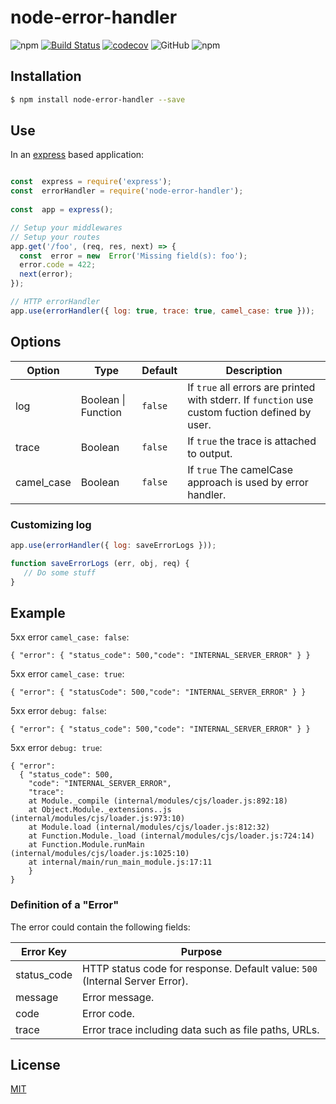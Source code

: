 # node-error-handler


![npm](https://img.shields.io/npm/v/node-error-handler)
[![Build Status](https://travis-ci.org/leonardofurnielis/node-error-handler.svg?branch=master)](https://travis-ci.org/leonardofurnielis/node-error-handler)
[![codecov](https://codecov.io/gh/leonardofurnielis/node-error-handler/branch/master/graph/badge.svg)](https://codecov.io/gh/leonardofurnielis/node-error-handler)
![GitHub](https://img.shields.io/github/license/leonardofurnielis/node-error-handler.svg)
![npm](https://img.shields.io/npm/dm/node-error-handler.svg)
  

## Installation 


```bash
$ npm install node-error-handler --save
```

  
## Use


In an [express](https://www.npmjs.com/package/express) based application:

```js

const  express = require('express');
const  errorHandler = require('node-error-handler');
  
const  app = express();

// Setup your middlewares
// Setup your routes
app.get('/foo', (req, res, next) => {
  const  error = new  Error('Missing field(s): foo');
  error.code = 422;
  next(error);
});

// HTTP errorHandler
app.use(errorHandler({ log: true, trace: true, camel_case: true }));

```


## Options

  
| Option | Type | Default | Description  |
| ------ |------|---------| ------------ |
| log | Boolean \| Function | `false`| If `true` all errors are printed with stderr. If `function` use custom fuction defined by user. |
| trace| Boolean | `false` | If `true` the trace is attached to output. |
| camel_case | Boolean | `false` | If `true` The camelCase approach is used by error handler. |
  

### Customizing log


```js
app.use(errorHandler({ log: saveErrorLogs }));

function saveErrorLogs (err, obj, req) {
   // Do some stuff
}
```


## Example

5xx error  `camel_case: false`:

```
{ "error": { "status_code": 500,"code": "INTERNAL_SERVER_ERROR" } }
```

5xx error  `camel_case: true`:

```
{ "error": { "statusCode": 500,"code": "INTERNAL_SERVER_ERROR" } }
```

5xx error  `debug: false`:

```
{ "error": { "status_code": 500,"code": "INTERNAL_SERVER_ERROR" } }
```

5xx error  `debug: true`:

```
{ "error": 
  { "status_code": 500,
    "code": "INTERNAL_SERVER_ERROR",
    "trace":   
    at Module._compile (internal/modules/cjs/loader.js:892:18)
    at Object.Module._extensions..js (internal/modules/cjs/loader.js:973:10)
    at Module.load (internal/modules/cjs/loader.js:812:32)
    at Function.Module._load (internal/modules/cjs/loader.js:724:14)
    at Function.Module.runMain (internal/modules/cjs/loader.js:1025:10)
    at internal/main/run_main_module.js:17:11 
    } 
}
```


### Definition of a "Error"

  
The error could contain the following fields:

|  Error Key  |  Purpose  |
| --------- | -------------------------------------------------------------------- |
| status_code | HTTP status code for response. Default value: `500` (Internal Server Error). |
| message | Error message. |
| code | Error code. |
| trace | Error trace including data such as file paths, URLs. |


## License

[MIT](LICENSE)
